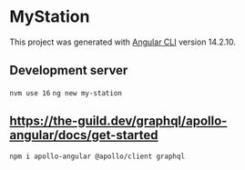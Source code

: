 # MyStation

This project was generated with [Angular CLI](https://github.com/angular/angular-cli) version 14.2.10.

## Development server

`nvm use 16`
`ng new my-station`

## https://the-guild.dev/graphql/apollo-angular/docs/get-started
`npm i apollo-angular @apollo/client graphql`

